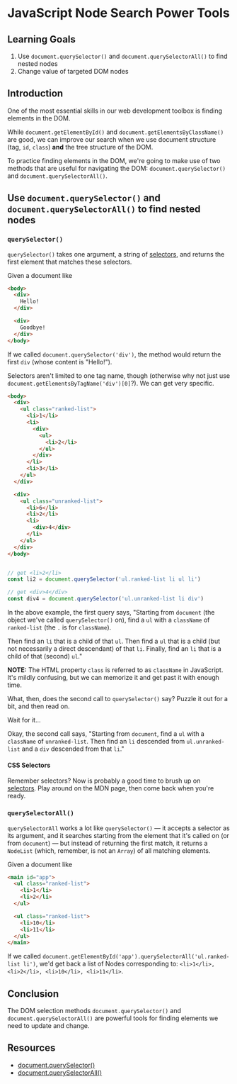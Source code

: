 # JavaScript Node Search Power Tools

## Learning Goals

1. Use `document.querySelector()` and `document.querySelectorAll()` to find nested nodes
2. Change value of targeted DOM nodes

## Introduction

One of the most essential skills in our web development toolbox is finding
elements in the DOM.

While `document.getElementById()` and `document.getElementsByClassName()` are
good, we can improve our search when we use document structure (tag, `id`, `class`) **and** the tree structure of the DOM.

To practice finding elements in the DOM, we're going to make use of two methods that are useful for navigating the DOM: `document.querySelector()` and
`document.querySelectorAll()`.

## Use `document.querySelector()` and `document.querySelectorAll()` to find nested nodes

### `querySelector()`

`querySelector()` takes one argument, a string of [selectors][], and returns
the first element that matches these selectors.

Given a document like

``` html
<body>
  <div>
    Hello!
  </div>

  <div>
    Goodbye!
  </div>
</body>
```

If we called `document.querySelector('div')`, the method would return the first
`div` (whose content is "Hello!").

Selectors aren't limited to one tag name, though (otherwise why not just use
`document.getElementsByTagName('div')[0]`?). We can get very specific.

``` html
<body>
  <div>
    <ul class="ranked-list">
      <li>1</li>
      <li>
        <div>
          <ul>
            <li>2</li>
          </ul>
        </div>
      </li>
      <li>3</li>
    </ul>
  </div>

  <div>
    <ul class="unranked-list">
      <li>6</li>
      <li>2</li>
      <li>
        <div>4</div>
      </li>
    </ul>
  </div>
</body>
```

```javascript

// get <li>2</li>
const li2 = document.querySelector('ul.ranked-list li ul li')

// get <div>4</div>
const div4 = document.querySelector('ul.unranked-list li div')

```

In the above example, the first query says, "Starting from `document` (the
object we've called `querySelector()` on), find a `ul` with a `className` of
`ranked-list` (the `.` is for `className`).

Then find an `li` that is a child of that `ul`. Then find a `ul` that is a
child (but not necessarily a direct descendant) of that `li`. Finally, find an
`li` that is a child of that (second) `ul`."

**NOTE:** The HTML property `class` is referred to as `className` in JavaScript. It's mildly confusing, but we can memorize it and get past it with enough time.

What, then, does the second call to `querySelector()` say? Puzzle it out for a
bit, and then read on.

Wait for it...

Okay, the second call says, "Starting from `document`, find a `ul` with a
`className` of `unranked-list`. Then find an `li` descended from `ul.unranked-
list` and a `div` descended from that `li`."

#### CSS Selectors

Remember selectors? Now is probably a good time to brush up on [selectors][]. Play
around on the MDN page, then come back when you're ready.

### `querySelectorAll()`

`querySelectorAll` works a lot like `querySelector()` — it accepts a selector
as its argument, and it searches starting from the element that it's called on
(or from `document`) — but instead of returning the first match, it returns a
`NodeList` (which, remember, is not an `Array`) of all matching elements.

Given a document like

``` html
<main id="app">
  <ul class="ranked-list">
    <li>1</li>
    <li>2</li>
  </ul>

  <ul class="ranked-list">
    <li>10</li>
    <li>11</li>
  </ul>
</main>
```

If we called `document.getElementById('app').querySelectorAll('ul.ranked-list li')`, we'd get back a list of Nodes corresponding to: `<li>1</li>, <li>2</li>, <li>10</li>, <li>11</li>`.


## Conclusion

The DOM selection methods `document.querySelector()` and
`document.querySelectorAll()` are powerful tools for finding elements we need
to update and change. 


## Resources

- [document.querySelector()](https://developer.mozilla.org/en-US/docs/Web/API/Document/querySelector)
- [document.querySelectorAll()](https://developer.mozilla.org/en-US/docs/Web/API/Document/querySelectorAll)

[selectors]: https://developer.mozilla.org/en-US/docs/Web/Guide/CSS/Getting_Started/Selectors
